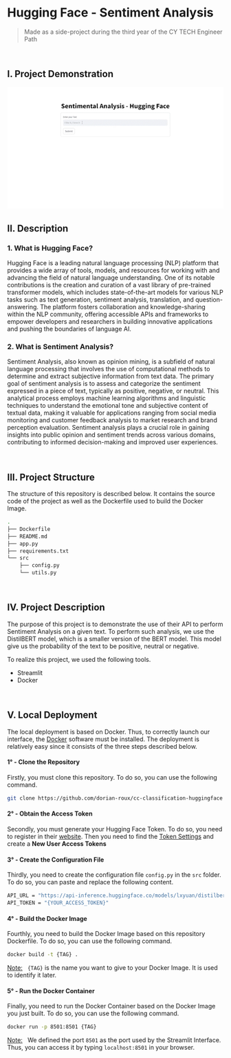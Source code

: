 # Hugging Face - Sentiment Analysis
> Made as a side-project during the third year of the CY TECH Engineer Path 

<br>

## I. Project Demonstration
<img src="./src/static/gif/Demonstration.gif"/>

<br>

## II. Description

### 1. What is Hugging Face?
Hugging Face is a leading natural language processing (NLP) platform that provides a wide array of tools, models, and resources for working with and advancing the field of natural language understanding. One of its notable contributions is the creation and curation of a vast library of pre-trained transformer models, which includes state-of-the-art models for various NLP tasks such as text generation, sentiment analysis, translation, and question-answering. The platform fosters collaboration and knowledge-sharing within the NLP community, offering accessible APIs and frameworks to empower developers and researchers in building innovative applications and pushing the boundaries of language AI.

### 2. What is Sentiment Analysis?
Sentiment Analysis, also known as opinion mining, is a subfield of natural language processing that involves the use of computational methods to determine and extract subjective information from text data. The primary goal of sentiment analysis is to assess and categorize the sentiment expressed in a piece of text, typically as positive, negative, or neutral. This analytical process employs machine learning algorithms and linguistic techniques to understand the emotional tone and subjective content of textual data, making it valuable for applications ranging from social media monitoring and customer feedback analysis to market research and brand perception evaluation. Sentiment analysis plays a crucial role in gaining insights into public opinion and sentiment trends across various domains, contributing to informed decision-making and improved user experiences.

<br>


## III. Project Structure

The structure of this repository is described below. It contains the source code of the project as well as the Dockerfile used to build the Docker Image.

```bash
.
├── Dockerfile
├── README.md
├── app.py
├── requirements.txt
└── src
    ├── config.py
    └── utils.py
```

<br>

## IV. Project Description

The purpose of this project is to demonstrate the use of their API to perform Sentiment Analysis on a given text. To perform such analysis, we use the DistilBERT model, which is a smaller version of the BERT model. This model give us the probability of the text to be positive, neutral or negative.

To realize this project, we used the following tools.
- Streamlit
- Docker

<br>

## V. Local Deployment

The local deployment is based on Docker. Thus, to correctly launch our interface, the [Docker](https://www.docker.com/) software must be installed. The deployment is relatively easy since it consists of the three steps described below.

#### **1° - Clone the Repository**
Firstly, you must clone this repository. To do so, you can use the following command.
```bash
git clone https://github.com/dorian-roux/cc-classification-huggingface
```

#### **2° - Obtain the Access Token**
Secondly, you must generate your Hugging Face Token. To do so, you need to register in their [website](https://huggingface.co/). Then you need to find the [Token Settings](https://huggingface.co/settings/tokens) and create a **New User Access Tokens**

#### **3° - Create the Configuration File**
Thirdly, you need to create the configuration file `config.py` in the `src` folder. To do so, you can paste and replace the following content.
```bash
API_URL = "https://api-inference.huggingface.co/models/lxyuan/distilbert-base-multilingual-cased-sentiments-student"
API_TOKEN = "{YOUR_ACCESS_TOKEN}"
```

#### **4° - Build the Docker Image**
Fourthly, you need to build the Docker Image based on this repository Dockerfile. To do so, you can use the following command.
```bash
docker build -t {TAG} .
```
<u>Note:</u> &nbsp; `{TAG}` is the name you want to give to your Docker Image. It is used to identify it later.


#### **5° - Run the Docker Container**
Finally, you need to run the Docker Container based on the Docker Image you just built. To do so, you can use the following command.
```bash
docker run -p 8501:8501 {TAG}
```
<u>Note:</u> &nbsp; We defined the port `8501` as the port used by the Streamlit Interface. Thus, you can access it by typing `localhost:8501` in your browser.